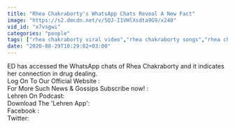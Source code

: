 ```yaml
---
title: "Rhea Chakraborty's WhatsApp Chats Reveal A New Fact"
image: "https://s2.dmcdn.net/v/SQJ-I1VHlXsdta9G9/x240"
vid_id: "x7vsgwi"
categories: "people"
tags: ["rhea chakraborty viral video","rhea chakraborty songs","rhea chakraborty and sushant singh rajput"]
date: "2020-08-29T10:29:02+03:00"
---
```

ED has accessed the WhatsApp chats of Rhea Chakraborty and it indicates her connection in drug dealing.   <br>Log On To Our Official Website :   <br>For More Such News &amp; Gossips Subscribe now! :   <br>Lehren On Podcast:   <br>Download The 'Lehren App':   <br>Facebook :   <br>Twitter: 
